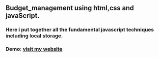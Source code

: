 ## Budget_management using html,css and javaScript.
### Here i  put together all the fundamental javascript techniques including local storage.
 ### Demo: [ visit my website](https://pattjoshi.github.io/Budget_management/)
